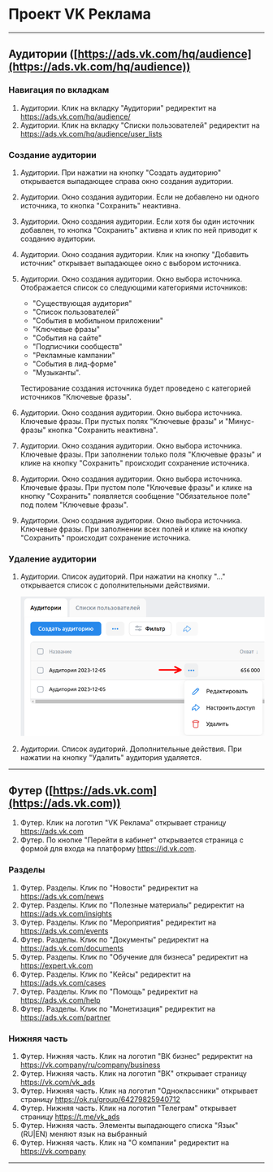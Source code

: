 # Проект VK Реклама

---

## Аудитории ([https://ads.vk.com/hq/audience](https://ads.vk.com/hq/audience))

### Навигация по вкладкам

1. Аудитории. Клик на вкладку "Аудитории" редиректит на https://ads.vk.com/hq/audience/
2. Аудитории. Клик на вкладку "Списки пользователей" редиректит на https://ads.vk.com/hq/audience/user_lists

### Создание аудитории

1. Аудитории. При нажатии на кнопку "Создать аудиторию" открывается выпадающее справа окно создания аудитории.
2. Аудитории. Окно создания аудитории. Если не добавлено ни одного источника, то кнопка "Сохранить" неактивна.
3. Аудитории. Окно создания аудитории. Если хотя бы один источник добавлен, то кнопка "Сохранить" активна и клик по ней
   приводит к созданию аудитории.
4. Аудитории. Окно создания аудитории. Клик на кнопку "Добавить источник" открывает выпадающее окно с выбором источника.
5. Аудитории. Окно создания аудитории. Окно выбора источника. Отображается список со следующими категориями источников:
    - "Существующая аудитория"
    - "Список пользователей"
    - "События в мобильном приложении"
    - "Ключевые фразы"
    - "События на сайте"
    - "Подписчики сообществ"
    - "Рекламные кампании"
    - "События в лид-форме"
    - "Музыканты".

   Тестирование создания источника будет проведено с категорией источников "Ключевые фразы".
6. Аудитории. Окно создания аудитории. Окно выбора источника. Ключевые фразы. При пустых полях "Ключевые фразы" и
   "Минус-фразы" кнопка "Сохранить неактивна".
7. Аудитории. Окно создания аудитории. Окно выбора источника. Ключевые фразы. При заполнении только поля "Ключевые
   фразы" и клике на кнопку "Сохранить" происходит сохранение источника.
8. Аудитории. Окно создания аудитории. Окно выбора источника. Ключевые фразы. При пустом поле "Ключевые фразы" и клике
   на кнопку "Сохранить" появляется сообщение "Обязательное поле" под полем "Ключевые фразы".
9. Аудитории. Окно создания аудитории. Окно выбора источника. Ключевые фразы. При заполнении всех полей и клике на
   кнопку "Сохранить" происходит сохранение источника.

### Удаление аудитории

1. Аудитории. Список аудиторий. При нажатии на кнопку "..." открывается список с дополнительными действиями.

   ![img.png](img.png)

2. Аудитории. Список аудиторий. Дополнительные действия. При нажатии на кнопку "Удалить" аудитория удаляется.

---

## Футер ([https://ads.vk.com](https://ads.vk.com))

1. Футер. Клик на логотип "VK Реклама" открывает страницу https://ads.vk.com
2. Футер. По кнопке "Перейти в кабинет" открывается страница с формой для входа на платформу https://id.vk.com.

### Разделы

1. Футер. Разделы. Клик по "Новости" редиректит на https://ads.vk.com/news
2. Футер. Разделы. Клик по "Полезные материалы" редиректит на https://ads.vk.com/insights
3. Футер. Разделы. Клик по "Мероприятия" редиректит на https://ads.vk.com/events
4. Футер. Разделы. Клик по "Документы" редиректит на https://ads.vk.com/documents
5. Футер. Разделы. Клик по "Обучение для бизнеса" редиректит на https://expert.vk.com
6. Футер. Разделы. Клик по "Кейсы" редиректит на https://ads.vk.com/cases
7. Футер. Разделы. Клик по "Помощь" редиректит на https://ads.vk.com/help
8. Футер. Разделы. Клик по "Монетизация" редиректит на https://ads.vk.com/partner

### Нижняя часть

1. Футер. Нижняя часть. Клик на логотип "ВК бизнес" редиректит на https://vk.company/ru/company/business
2. Футер. Нижняя часть. Клик на логотип "ВК" открывает страницу https://vk.com/vk_ads
3. Футер. Нижняя часть. Клик на логотип "Одноклассники" открывает страницу https://ok.ru/group/64279825940712
4. Футер. Нижняя часть. Клик на логотип "Телеграм" открывает страницу https://t.me/vk_ads
5. Футер. Нижняя часть. Элементы выпадающего списка "Язык" (RU|EN) меняют язык на выбранный
6. Футер. Нижняя часть. Клик на "О компании" редиректит на https://vk.company

---
